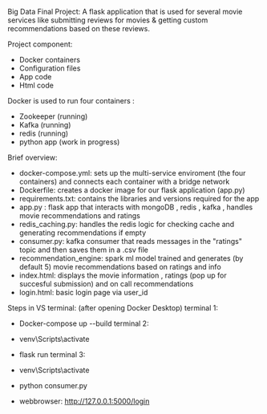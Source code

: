  Big Data Final Project:
A flask application that is used for several movie services like submitting reviews for movies & getting custom recommendations based on these reviews.

Project component: 
- Docker containers
- Configuration files
- App code
- Html code

Docker is used to run four containers :
- Zookeeper (running)
- Kafka (running)
- redis (running)
- python app (work in progress)

Brief overview:
- docker-compose.yml: sets up the multi-service enviroment (the four containers) and connects each container with a bridge network
- Dockerfile: creates a docker image for our flask application (app.py)
- requirements.txt: contains the libraries and versions required for the app
- app.py : flask app that interacts with mongoDB , redis , kafka , handles movie recommendations and ratings
- redis_caching.py: handles the redis logic for checking cache and generating recommendations if empty
- consumer.py: kafka consumer that reads messages in the "ratings" topic and then saves them in a .csv file
- recommendation_engine: spark ml model trained and generates (by default 5) movie recommendations based on ratings and info
- index.html: displays the movie information , ratings (pop up for succesful submission) and on call recommendations
- login.html: basic login page via user_id

Steps in VS terminal: (after opening Docker Desktop)
terminal 1:
- Docker-compose up --build
terminal 2:
- venv\Scripts\activate
- flask run
 terminal 3:
- venv\Scripts\activate
- python consumer.py
  
- webbrowser: http://127.0.0.1:5000/login
